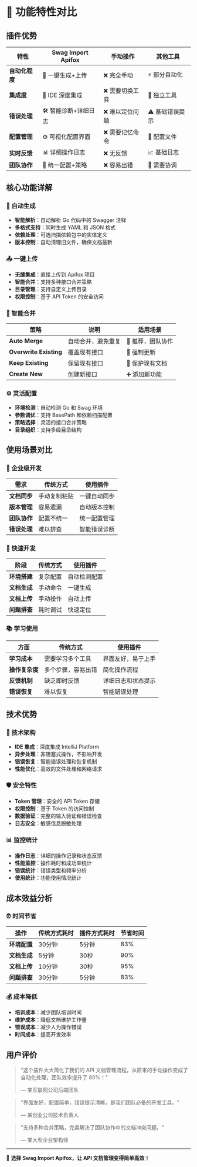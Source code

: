 # 🎯 功能特性对比

## 插件优势

| 特性 | Swag Import Apifox | 手动操作 | 其他工具 |
|------|-------------------|----------|----------|
| **自动化程度** | 🚀 一键生成+上传 | ❌ 完全手动 | ⚡ 部分自动化 |
| **集成度** | 🎯 IDE 深度集成 | ❌ 需要切换工具 | 🔗 独立工具 |
| **错误处理** | 🛠️ 智能诊断+详细日志 | ❌ 难以定位问题 | ⚠️ 基础错误提示 |
| **配置管理** | ⚙️ 可视化配置界面 | ❌ 需要记忆命令 | 📝 配置文件 |
| **实时反馈** | 📊 详细操作日志 | ❌ 无反馈 | 📈 基础日志 |
| **团队协作** | 🤝 统一配置+策略 | ❌ 容易出错 | 🔄 需要协调 |

## 核心功能详解

### 🎯 自动生成
- **智能解析**：自动解析 Go 代码中的 Swagger 注释
- **多格式支持**：同时生成 YAML 和 JSON 格式
- **依赖处理**：可选扫描依赖包中的实体定义
- **版本控制**：自动清理旧文件，确保文档最新

### 📤 一键上传
- **无缝集成**：直接上传到 Apifox 项目
- **智能合并**：支持多种接口合并策略
- **目录管理**：支持自定义上传目录
- **权限控制**：基于 API Token 的安全访问

### 🔄 智能合并
| 策略 | 说明 | 适用场景 |
|------|------|----------|
| **Auto Merge** | 自动合并，避免重复 | 🎯 推荐，团队协作 |
| **Overwrite Existing** | 覆盖现有接口 | 🔄 强制更新 |
| **Keep Existing** | 保留现有接口 | 💾 保护现有文档 |
| **Create New** | 创建新接口 | ➕ 添加新功能 |

### ⚙️ 灵活配置
- **环境检测**：自动检测 Go 和 Swag 环境
- **参数调优**：支持 BasePath 和依赖扫描配置
- **策略选择**：灵活的接口合并策略
- **目录组织**：支持多级目录结构

## 使用场景对比

### 🏢 企业级开发
| 需求 | 传统方式 | 使用插件 |
|------|----------|----------|
| **文档同步** | 手动复制粘贴 | 一键自动同步 |
| **版本管理** | 容易遗漏 | 自动版本控制 |
| **团队协作** | 配置不统一 | 统一配置管理 |
| **错误处理** | 难以排查 | 智能错误诊断 |

### 🚀 快速开发
| 阶段 | 传统方式 | 使用插件 |
|------|----------|----------|
| **环境搭建** | 复杂配置 | 自动检测配置 |
| **文档生成** | 手动命令 | 一键生成 |
| **文档上传** | 手动操作 | 自动上传 |
| **问题排查** | 耗时调试 | 快速定位 |

### 📚 学习使用
| 方面 | 传统方式 | 使用插件 |
|------|----------|----------|
| **学习成本** | 需要学习多个工具 | 界面友好，易于上手 |
| **操作复杂度** | 多个步骤，容易出错 | 简化操作流程 |
| **反馈机制** | 缺乏即时反馈 | 详细日志和状态提示 |
| **错误恢复** | 难以恢复 | 智能错误处理 |

## 技术优势

### 🔧 技术架构
- **IDE 集成**：深度集成 IntelliJ Platform
- **异步处理**：非阻塞式操作，不影响开发
- **错误恢复**：智能错误处理和恢复机制
- **性能优化**：高效的文件处理和网络请求

### 🛡️ 安全特性
- **Token 管理**：安全的 API Token 存储
- **权限控制**：基于 Token 的访问控制
- **数据验证**：完整的输入验证和错误检查
- **日志安全**：敏感信息脱敏处理

### 📊 监控统计
- **操作日志**：详细的操作记录和状态反馈
- **性能监控**：操作耗时和成功率统计
- **错误统计**：错误类型和频率分析
- **使用统计**：功能使用情况统计

## 成本效益分析

### ⏰ 时间节省
| 操作 | 传统方式耗时 | 插件方式耗时 | 节省时间 |
|------|-------------|-------------|----------|
| **环境配置** | 30分钟 | 5分钟 | 83% |
| **文档生成** | 5分钟 | 30秒 | 90% |
| **文档上传** | 10分钟 | 30秒 | 95% |
| **问题排查** | 30分钟 | 5分钟 | 83% |

### 💰 成本降低
- **培训成本**：减少团队培训时间
- **维护成本**：降低文档维护工作量
- **错误成本**：减少人为操作错误
- **时间成本**：提高开发效率

## 用户评价

> "这个插件大大简化了我们的 API 文档管理流程，从原来的手动操作变成了自动化处理，团队效率提升了 80%！" 
> 
> — 某互联网公司后端团队

> "界面友好，配置简单，错误提示清晰，是我们团队必备的开发工具。"
> 
> — 某创业公司技术负责人

> "支持多种合并策略，完美解决了团队协作中的文档冲突问题。"
> 
> — 某大型企业架构师

---

🎉 **选择 Swag Import Apifox，让 API 文档管理变得简单高效！** 